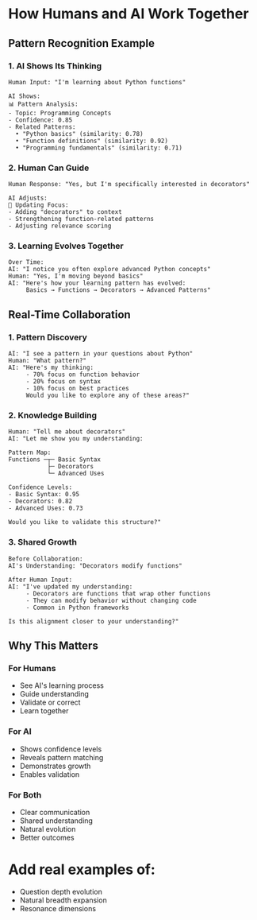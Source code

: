 # How Humans and AI Work Together

## Pattern Recognition Example

### 1. AI Shows Its Thinking
```
Human Input: "I'm learning about Python functions"

AI Shows:
📊 Pattern Analysis:
- Topic: Programming Concepts
- Confidence: 0.85
- Related Patterns:
  • "Python basics" (similarity: 0.78)
  • "Function definitions" (similarity: 0.92)
  • "Programming fundamentals" (similarity: 0.71)
```

### 2. Human Can Guide
```
Human Response: "Yes, but I'm specifically interested in decorators"

AI Adjusts:
🔄 Updating Focus:
- Adding "decorators" to context
- Strengthening function-related patterns
- Adjusting relevance scoring
```

### 3. Learning Evolves Together
```
Over Time:
AI: "I notice you often explore advanced Python concepts"
Human: "Yes, I'm moving beyond basics"
AI: "Here's how your learning pattern has evolved:
     Basics → Functions → Decorators → Advanced Patterns"
```

## Real-Time Collaboration

### 1. Pattern Discovery
```
AI: "I see a pattern in your questions about Python"
Human: "What pattern?"
AI: "Here's my thinking:
     - 70% focus on function behavior
     - 20% focus on syntax
     - 10% focus on best practices
     Would you like to explore any of these areas?"
```

### 2. Knowledge Building
```
Human: "Tell me about decorators"
AI: "Let me show you my understanding:

Pattern Map:
Functions ─┬─ Basic Syntax
           ├─ Decorators
           └─ Advanced Uses

Confidence Levels:
- Basic Syntax: 0.95
- Decorators: 0.82
- Advanced Uses: 0.73

Would you like to validate this structure?"
```

### 3. Shared Growth
```
Before Collaboration:
AI's Understanding: "Decorators modify functions"

After Human Input:
AI: "I've updated my understanding:
     - Decorators are functions that wrap other functions
     - They can modify behavior without changing code
     - Common in Python frameworks
     
Is this alignment closer to your understanding?"
```

## Why This Matters

### For Humans
- See AI's learning process
- Guide understanding
- Validate or correct
- Learn together

### For AI
- Shows confidence levels
- Reveals pattern matching
- Demonstrates growth
- Enables validation

### For Both
- Clear communication
- Shared understanding
- Natural evolution
- Better outcomes 

# Add real examples of:
- Question depth evolution
- Natural breadth expansion
- Resonance dimensions 